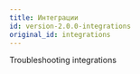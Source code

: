 ```yaml
---
title: Интеграции
id: version-2.0.0-integrations
original_id: integrations
---
```


Troubleshooting integrations